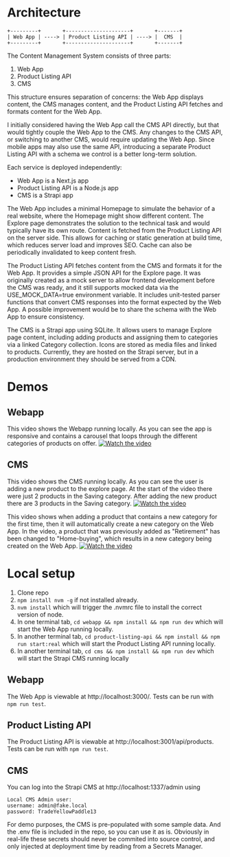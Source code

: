 # Architecture

```
+---------+       +---------------------+       +-------+
| Web App | ----> | Product Listing API | ----> |  CMS  |
+---------+       +---------------------+       +-------+
```

The Content Management System consists of three parts:

1. Web App
2. Product Listing API
3. CMS

This structure ensures separation of concerns: the Web App displays content, the CMS manages content, and the Product Listing API fetches and formats content for the Web App.

I initially considered having the Web App call the CMS API directly, but that would tightly couple the Web App to the CMS. Any changes to the CMS API, or switching to another CMS, would require updating the Web App. Since mobile apps may also use the same API, introducing a separate Product Listing API with a schema we control is a better long-term solution.

Each service is deployed independently:

- Web App is a Next.js app
- Product Listing API is a Node.js app
- CMS is a Strapi app

The Web App includes a minimal Homepage to simulate the behavior of a real website, where the Homepage might show different content. The Explore page demonstrates the solution to the technical task and would typically have its own route. Content is fetched from the Product Listing API on the server side. This allows for caching or static generation at build time, which reduces server load and improves SEO. Cache can also be periodically invalidated to keep content fresh.

The Product Listing API fetches content from the CMS and formats it for the Web App. It provides a simple JSON API for the Explore page. It was originally created as a mock server to allow frontend development before the CMS was ready, and it still supports mocked data via the USE_MOCK_DATA=true environment variable. It includes unit-tested parser functions that convert CMS responses into the format expected by the Web App. A possible improvement would be to share the schema with the Web App to ensure consistency.

The CMS is a Strapi app using SQLite. It allows users to manage Explore page content, including adding products and assigning them to categories via a linked Category collection. Icons are stored as media files and linked to products. Currently, they are hosted on the Strapi server, but in a production environment they should be served from a CDN.

# Demos

## Webapp

This video shows the Webapp running locally. As you can see the app is responsive and contains a carousel that loops through the different categories of products on offer.
[![Watch the video](https://img.youtube.com/vi/xqW-2fyHKHA/maxresdefault.jpg)](https://www.youtube.com/watch?v=xqW-2fyHKHA)

## CMS

This video shows the CMS running locally. As you can see the user is adding a new product to the explore page. At the start of the video there were just 2 products in the Saving category. After adding the new product there are 3 products in the Saving category.
[![Watch the video](https://img.youtube.com/vi/d-3-iGWFBp0/maxresdefault.jpg)](https://www.youtube.com/watch?v=d-3-iGWFBp0)

This video shows when adding a product that contains a new category for the first time, then it will automatically create a new category on the Web App. In the video, a product that was previously added as "Retirement" has been changed to "Home-buying", which results in a new category being created on the Web App.
[![Watch the video](https://img.youtube.com/vi/zIlezMDnbIo/maxresdefault.jpg)](https://www.youtube.com/watch?v=zIlezMDnbIo)

# Local setup

1. Clone repo
2. `npm install nvm -g` if not installed already.
3. `nvm install` which will trigger the .nvmrc file to install the correct version of node.
4. In one terminal tab, `cd webapp && npm install && npm run dev` which will start the Web App running locally.
5. In another terminal tab, `cd product-listing-api && npm install && npm run start:real` which will start the Product Listing API running locally.
6. In another terminal tab, `cd cms && npm install && npm run dev` which will start the Strapi CMS running locally

## Webapp

The Web App is viewable at http://localhost:3000/. Tests can be run with `npm run test`.

## Product Listing API

The Product Listing API is viewable at http://localhost:3001/api/products. Tests can be run with `npm run test`.

## CMS

You can log into the Strapi CMS at http://localhost:1337/admin using

```
Local CMS Admin user:
username: admin@fake.local
password: TradeYellowPaddle13
```

For demo purposes, the CMS is pre-populated with some sample data. And the .env file is included in the repo, so you can use it as is. Obviously in real-life these secrets should never be commited into source control, and only injected at deployment time by reading from a Secrets Manager.
